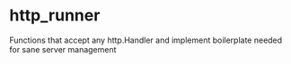 # http_runner
Functions that accept any http.Handler and implement boilerplate needed for sane server management
